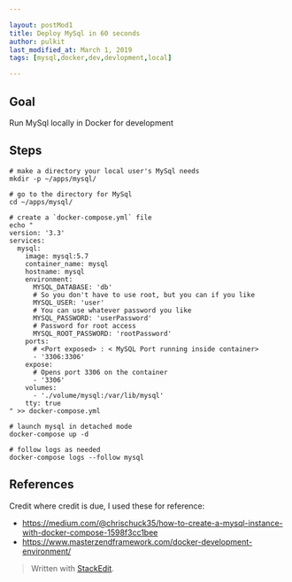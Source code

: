 ```yaml
---

layout: postMod1
title: Deploy MySql in 60 seconds 
author: pulkit
last_modified_at: March 1, 2019
tags: [mysql,docker,dev,devlopment,local]

---
```


## Goal

Run MySql locally in Docker for development

## Steps

```
# make a directory your local user's MySql needs
mkdir -p ~/apps/mysql/

# go to the directory for MySql
cd ~/apps/mysql/

# create a `docker-compose.yml` file
echo "
version: '3.3'
services:
  mysql:
    image: mysql:5.7
    container_name: mysql
    hostname: mysql
    environment:
      MYSQL_DATABASE: 'db'
      # So you don't have to use root, but you can if you like
      MYSQL_USER: 'user'
      # You can use whatever password you like
      MYSQL_PASSWORD: 'userPassword'
      # Password for root access
      MYSQL_ROOT_PASSWORD: 'rootPassword'
    ports:
      # <Port exposed> : < MySQL Port running inside container>
      - '3306:3306'
    expose:
      # Opens port 3306 on the container
      - '3306'
    volumes:
      - './volume/mysql:/var/lib/mysql'
    tty: true
" >> docker-compose.yml

# launch mysql in detached mode
docker-compose up -d

# follow logs as needed
docker-compose logs --follow mysql
```

## References

Credit where credit is due, I used these for reference:
* https://medium.com/@chrischuck35/how-to-create-a-mysql-instance-with-docker-compose-1598f3cc1bee
* https://www.masterzendframework.com/docker-development-environment/

> Written with [StackEdit](https://stackedit.io/).
<!--stackedit_data:
eyJoaXN0b3J5IjpbNDAyODAyMzk0LC04MDM5NjEwNzcsMTQ4NT
Y2NDEwNCwtNjgzMDk2Mjk1XX0=
-->